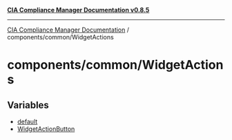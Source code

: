 [**CIA Compliance Manager Documentation v0.8.5**](../../../README.md)

***

[CIA Compliance Manager Documentation](../../../modules.md) / components/common/WidgetActions

# components/common/WidgetActions

## Variables

- [default](variables/default.md)
- [WidgetActionButton](variables/WidgetActionButton.md)
